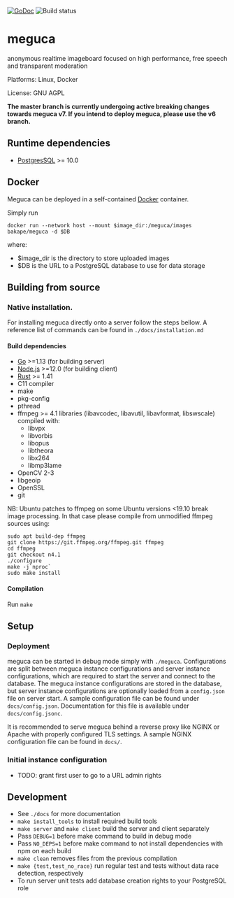 [![GoDoc](https://godoc.org/github.com/bakape/meguca?status.svg)](https://godoc.org/github.com/bakape/meguca)
![Build status](https://github.com/bakape/meguca/workflows/Build/badge.svg?branch=master)

# meguca
anonymous realtime imageboard focused on high performance, free speech and transparent moderation

Platforms: Linux, Docker

License: GNU AGPL


__The master branch is currently undergoing active breaking changes towards meguca v7. If you intend to deploy meguca, please use the v6 branch.__

## Runtime dependencies

* [PostgresSQL](https://www.postgresql.org/download/) >= 10.0

## Docker

Meguca can be deployed in a self-contained [Docker](https://www.docker.com/)
container.

Simply run

```
docker run --network host --mount $image_dir:/meguca/images bakape/meguca -d $DB
```

where:
- $image_dir is the directory to store uploaded images
- $DB is the URL to a PostgreSQL database to use for data storage

## Building from source

### Native installation.

For installing meguca directly onto a server follow the steps bellow.
A reference list of commands can be found in `./docs/installation.md`

#### Build dependencies

* [Go](https://golang.org/doc/install) >=1.13 (for building server)
* [Node.js](https://nodejs.org) >=12.0 (for building client)
* [Rust](https://www.rust-lang.org/) >= 1.41
* C11 compiler
* make
* pkg-config
* pthread
* ffmpeg >= 4.1 libraries (libavcodec, libavutil, libavformat, libswscale)
compiled with:
    * libvpx
    * libvorbis
    * libopus
    * libtheora
    * libx264
    * libmp3lame
* OpenCV 2-3
* libgeoip
* OpenSSL
* git

NB: Ubuntu patches to ffmpeg on some Ubuntu versions <19.10 break image
processing. In that case please compile from unmodified ffmpeg sources using:

```
sudo apt build-dep ffmpeg
git clone https://git.ffmpeg.org/ffmpeg.git ffmpeg
cd ffmpeg
git checkout n4.1
./configure
make -j`nproc`
sudo make install
```

#### Compilation

Run `make`

## Setup

### Deployment

meguca can be started in debug mode simply with `./meguca`.
Configurations are split between meguca instance configurations
and server instance configurations, which are required to start
the server and connect to the database.
The meguca instance configurations are stored in the database, but
server instance configurations are optionally loaded from a `config.json`
file on server start.
A sample configuration file can be found under `docs/config.json`.
Documentation for this file is available under `docs/config.jsonc`.

It is recommended to serve meguca behind a reverse proxy like NGINX or Apache
with properly configured TLS settings. A sample NGINX configuration file can be
found in `docs/`.

### Initial instance configuration

* TODO: grant first user to go to a URL admin rights

## Development

* See `./docs` for more documentation
* `make install_tools` to install required build tools
* `make server` and `make client` build the server and client separately
* Pass `DEBUG=1` before make command to build in debug mode
* Pass `NO_DEPS=1` before make command to not install dependencies with npm on
each build
* `make clean` removes files from the previous compilation
* `make {test,test_no_race}` run regular test and tests without data race
detection, respectively
* To run server unit tests add database creation rights to your PostgreSQL role
